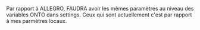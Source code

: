 Par rapport à ALLEGRO, FAUDRA avoir les mêmes paramètres au niveau des variables ONTO dans settings. Ceux qui sont actuellement c'est par rapport à mes parmètres locaux.